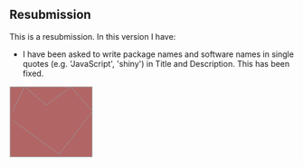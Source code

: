 ## Resubmission

This is a resubmission. In this version I have:
* I have been asked to write package names and software names in single quotes (e.g. 'JavaScript', 'shiny') in Title and Description. This has been fixed.




<svg width="148px" height="127px" viewBox="0 0 148 127" version="1.1" xmlns="http://www.w3.org/2000/svg" xmlns:xlink="http://www.w3.org/1999/xlink">
    <!-- Generator: Sketch 50.2 (55047) - http://www.bohemiancoding.com/sketch -->
    <desc>Created with Sketch.</desc>
    <defs></defs>
    <g id="Page-1" stroke="none" stroke-width="1" fill="none" fill-rule="evenodd">
        <g id="Group" transform="translate(0.562500, 1.171875)" stroke="#979797">
            <g>
                <g id="Rectangle" fill="#B26565">
                    <rect x="0.5" y="0.5" width="145" height="124"></rect>
                </g>
                <polyline id="Path-2" points="5 43.7851562 25.984375 0 64.8046875 32.8476562 107.828125 0 146.199219 43.7851562 87.4648438 119.832031 5 59.9160156"></polyline>
            </g>
        </g>
    </g>
</svg>